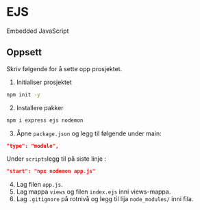 # EJS
Embedded JavaScript

## Oppsett
Skriv følgende for å sette opp prosjektet.

1. Initialiser prosjektet
```bash
npm init -y
```
2. Installere pakker
```bash
npm i express ejs nodemon
```
3. Åpne `package.json` og legg til følgende under main:
```json
"type": "module",
```
Under `scripts`legg til på siste linje :
```json
"start": "npx nodemon app.js"
```

4. Lag filen `app.js`.
5. Lag mappa `views` og filen `index.ejs` inni views-mappa.
6. Lag `.gitignore` på rotnivå og legg til lija `node_modules/` inni fila.